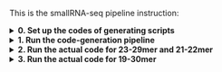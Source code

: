This is the smallRNA-seq pipeline instruction:

<details>
  <summary><b>0. Set up the codes of generating scripts</b></summary>

You can create a soft link to all the scripts and genome references in the ~phe folders if you haven't never done that.

`ln -s ~phe/programs ~/programs; ln -s ~phe/genomes ~/genomes`

</details>

<details>
  <summary><b>1. Run the code-generation pipeline</b></summary>

## 1.1 Organize the fastq files in subfolders

If there are only fastq.gz files in subfolders, run `gunzip */*.gz` to extract them

The files you have should look like this

![image](https://user-images.githubusercontent.com/4110443/178153762-ae941bc3-4258-4217-a7ae-7f6daf70cf85.png)

## 1.2 Create a file list (filename 'test' here)

One simple way to do it is `ls > test` and delete the line containing 'test'

The 'test' file should contain all the folder names

![image](https://user-images.githubusercontent.com/4110443/178153900-076cb443-f173-4a13-892f-fffee9aebcf2.png)

## 1.3 Run the code generator

~/programs/LocalCodeGeneratorYichengpiRNA.sh test dm6 0 SE

`test` is the file containing all the folder names. `dm6` is the name of the reference genome. `0` is to indicate using default trimming parameters. `SE` means single-ended (paired-end reads are currently not supported for this tutorial). 

Then you should see these messages after cleaning old files and generating script files.

![image](https://user-images.githubusercontent.com/4110443/178153973-7dda5fdd-f049-4eb5-8a06-02b043515eef.png)

</details>

<details>
  <summary><b>2. Run the actual code for 23-29mer and 21-22mer</b></summary> 

## 2.1 Trim reads in fastq files

The codes for fastq trimming and other tasks are stored in the file named 'testcode'.

### 2.1.1 Use the screen commands

#### 2.1.1.0 Introduction
Screen is a method to let time-consuming commands run without needing to connect to the server all the time.

A detailed description can be found [here](https://linuxize.com/post/how-to-use-linux-screen/).

A screen is like a dream created in [Reception](https://www.imdb.com/title/tt7311298/). It runs by itself but depends on your physical world (the running server). It can also read and write your files directly.

The five most useful screen commands are:

1. To create a screen session named 'Yicheng' and enter it, `screen -S Yicheng`

2. To exit a screen session, ctrl + a then d

3. To re-enter a screen session, `screen -r Yicheng` or `screen -r` when there's only one session

4. To re-enter an attached screen session (some other tabs connected to it etc.), `screen -dr Yicheng`

5. To scroll up and down in a screen session, ctrl + a then press Esc. Press again to exit scrolling mode

#### 2.1.1.1 Enter a screen
Make sure you are inside a screen (ctrl + a then press d to exit). If not or exited, re-enter using the 3rd or 4th command introduced above. 

### 2.1.2 Paste filtering and trimming codes
The trimming codes are stored in the file named `testcode`, which also contains other commands.

To read it more conveniently, you can download the `testcode` file to your local computer or move to your public directory and read from a browser.

Copy the part for trimming (see highlighted below, one command line for one file) and paste them into the terminal to start trimming.

![image](https://user-images.githubusercontent.com/4110443/178154056-76f0f5fc-37d9-4ac4-bf61-7adc4c83ba4b.png)

The commands will run in parallel, which you can inspect by typing `htop` (or `top` or `lsof ./` if no htop installed).

![image](https://user-images.githubusercontent.com/4110443/178154249-63262ae6-303c-4aa3-a46b-128f9dfd9dc0.png)


## 2.2 Uniquely align 23-29mers and 21-22mers to genome and vectors

### 2.2.1 Submit bowtie commands using condor

After 2.1 finishes, run these four commands:
```
#genome
condor_submit bowtie220710dm6_21_22.condor  
condor_submit bowtie220710dm6_23_29.condor
#vectors
condor_submit bowtie220710dm6_21_22.3.condor
condor_submit bowtie220710dm6_23_29.3.condor
```

After job submission, you can inspect the running threads using `condor_q`

### 2.2.2 Index alignment files

After 2.2.1 finishes, run these
```
./testcodePostBowtie
./testcodePostBowtie3
```

These will index the bam files

### 2.2.3 Make bigWig files

After 2.2.2 finishes, `./testcodebigWig` produces bigWig files for genome browser visualization

### 2.2.4 Calculate bins and analyze ping-pong signatures

*This step can be very time consuming*

After 2.2.3 finishes, run `bash ~/programs/piRNA_PostProcess_23_29.sh`

### 2.2.5 Extract mapping stats

Run these commands after mapping is finished
```
./testcodePostBowtieStat220710dm6_21_22
./testcodePostBowtieStat220710dm6_23_29
```

### 2.2.6 Move useful results to a separate folder
I usually move the entire folder to a new place, and then move back the files I need (`*fastq2?_2?`,`bowtie*` and `test*`) for the next step.

## 2.3 "Dual" mapping for the same reads
This step is similar to the unique mapping session except for skipping the reads trimming.

### 2.3.1 Modify the bowtie mapping parameter `-m 1` to `-m 2`
`sed -i 's/-v 0 -a -m 1/-v 0 -a -m 2/g' bowtie*`

### 2.3.2 Follow the session 2.2 for dual mapping.

## 2.4 Map the same reads onto transposable elements (TEs)

### 2.4.1 Move useful results to a separate folder 
I usually move the entire folder to a new place, and then copy back the files I need (`*fastq??_??` and `test*`) for the next step.

### 2.4.2 Run the script for code generation for TE mapping
`/woldlab/castor/home/phe/programs/BowtieYichengCodeGeneratorsmallRNA220424TE.sh testFolderPath dm6 23_29 SE`

![image](https://user-images.githubusercontent.com/4110443/178339981-8d810ec2-e16d-4f56-8c3f-ebcb078c0d0d.png)

### 2.4.3 bowtie alignment against TE reference
`condor_submit bowtie220711.12.09.30.080723186.3.condor`

### 2.4.4 Index the alignment files
after 2.4.3 finishes, run `./testcodePostBowtie3`

### 2.4.5 Calculate bin counts and perform ping-pong analysis
after 2.4.4 finishes, run `~/programs/piRNA_PostProcess_TE.sh`

### 2.4.6 Extract mapping stats
after 2.4.5 finishes, run `./testcodePostBowtieStat220711.12.09.30.080723186`
*Please make sure the script filename doesn't have "dm6" in it*

### 2.4.7 Move useful results to a separate folder
I usually move the entire folder to a new place, and then move back the files I need (fastq folders and `test`) for the next step.

</details>

<details>
  <summary><b>3. Run the actual code for 19-30mer</b></summary> 

# 3. Run the actual code for 19-30mer

## 3.0 Run the code generator

~/programs/LocalCodeGeneratorYichengpiRNA19_30.sh test dm6 0 SE

## 3.1 Trim reads in fastq files

The codes for fastq trimming and other tasks are stored in the file named 'testcode'.

*Note that the codes were adapted from those for 23-29mers and 21-22mers (now become 19-30mers and 21-22mers), so they still contain the parts to generate 21-22mers, which won't harm the whole analysis.

![image](https://user-images.githubusercontent.com/4110443/178374961-5f711e4b-11ea-47f7-ab1c-376914610024.png)

## 3.2 Uniquely align 19-30mers to genome and vectors

### 3.2.1 Submit bowtie commands using condor

After 3.1 finishes, run these two commands (to save time, we don't map 21-22mers again):
```
#genome
condor_submit bowtie220711dm6_19_30.condor
#vectors
condor_submit bowtie220711dm6_19_30.3.condor
```

After job submission, you can inspect the running threads using `condor_q`

### 3.2.2 Index the alignment files

After 3.2.1 finishes, run these
```
./testcodePostBowtie
./testcodePostBowtie3
```

### 3.2.3 Make bigWig files

After 3.2.2 finishes, `./testcodebigWig` produces bigWig files for genome browser visualization

### 3.2.4 Calculate bins and analyze ping-pong signatures

*This step can be very time consuming*

After 3.2.3 finishes, run `bash ~/programs/piRNA_PostProcess_19_30.sh`

### 3.2.5 Extract mapping stats

After 3.2.4, run `./testcodePostBowtieStat220711dm6_19_30`

### 3.2.6 Move useful results to a separate folder
I usually move the entire folder to a new place, and then move back the files I need (`*fastq??_??`,`bowtie*` and `test*`) for the next step.

## 3.3 "Dual" mapping for the same reads
This step is similar to the unique mapping session except for skipping the reads trimming.

### 3.3.1 Modify the bowtie mapping parameter `-m 1` to `-m 2`
`sed -i 's/-v 0 -a -m 1/-v 0 -a -m 2/g' bowtie*`

### 3.3.2 Follow the session 3.2 for dual mapping.

## 3.4 Map the same reads onto transposable elements (TEs)

### 3.4.1 Move useful results to a separate folder 
I usually move the entire folder to a new place, and then copy back the files I need (`*fastq??_??` and `test*`) for the next step.

### 3.4.2 Run the script for code generation for TE mapping
`/woldlab/castor/home/phe/programs/BowtieYichengCodeGeneratorsmallRNA220424TE.sh testFolderPath dm6 19_30 SE`

![image](https://user-images.githubusercontent.com/4110443/178524831-c62a470d-0204-4ac5-92a4-c3f9c96f5f6c.png)

### 3.4.3 bowtie alignment against TE reference
`condor_submit bowtie220712.08.15.22.991582814.3.condor`

### 3.4.4 Index the alignment files
after 3.4.3 finishes, run `./testcodePostBowtie3`

### 3.4.5 Calculate bin counts and perform ping-pong analysis
after 3.4.4 finishes, run `~/programs/piRNA_PostProcess_TE.sh`

### 3.4.6 Extract mapping stats
after 3.4.5 finishes, run `./testcodePostBowtieStat220712.08.15.22.991582814`
*Please make sure the script filename doesn't have "dm6" in it*

### 3.4.7 Move useful results to a separate folder
I usually move the entire folder to a new place, and then move back the files I need (fastq files and `test`) for the next step.

</details>
